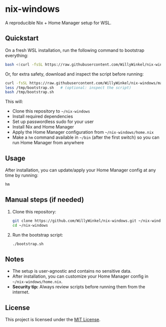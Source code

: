 # nix-windows

A reproducible Nix + Home Manager setup for WSL.

## Quickstart

On a fresh WSL installation, run the following command to bootstrap everything:

```sh
bash <(curl -fsSL https://raw.githubusercontent.com/WillyWinkel/nix-windows/main/bootstrap.sh)
```

Or, for extra safety, download and inspect the script before running:

```sh
curl -fsSL https://raw.githubusercontent.com/WillyWinkel/nix-windows/main/bootstrap.sh -o /tmp/bootstrap.sh
less /tmp/bootstrap.sh   # (optional: inspect the script)
bash /tmp/bootstrap.sh
```

This will:
- Clone this repository to `~/nix-windows`
- Install required dependencies
- Set up passwordless sudo for your user
- Install Nix and Home Manager
- Apply the Home Manager configuration from `~/nix-windows/home.nix`
- Make a `hm` command available in `~/bin` (after the first switch) so you can run Home Manager from anywhere

## Usage

After installation, you can update/apply your Home Manager config at any time by running:

```sh
hm
```

## Manual steps (if needed)

1. Clone this repository:
   ```sh
   git clone https://github.com/WillyWinkel/nix-windows.git ~/nix-windows
   cd ~/nix-windows
   ```
2. Run the bootstrap script:
   ```sh
   ./bootstrap.sh
   ```

## Notes

- The setup is user-agnostic and contains no sensitive data.
- After installation, you can customize your Home Manager config in `~/nix-windows/home.nix`.
- **Security tip:** Always review scripts before running them from the internet.

## License

This project is licensed under the [MIT License](./LICENSE).
